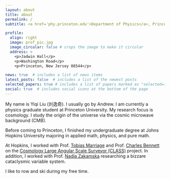 ```yaml
---
layout: about
title: about
permalink: /
subtitle: <a href='phy.princeton.edu'>Department of Physics</a>, Princeton University

profile:
  align: right
  image: prof_pic.jpg
  image_circular: false # crops the image to make it circular
  address: >
    <p>Jadwin Hall</p>
    <p>Washington Road</p>
    <p>Princeton, New Jersey 08544</p>

news: true  # includes a list of news items
latest_posts: false  # includes a list of the newest posts
selected_papers: true # includes a list of papers marked as "selected={true}"
social: true  # includes social icons at the bottom of the page
---
```


My name is Yiqi Liu (刘逸奇). I usually go by Andrew. I am currently a physics graduate student at Princeton University. My research focus is cosmology. I study the origin of the universe via the cosmic microwave background (CMB).

Before coming to Princeton, I finished my undergraduate degree at Johns Hopkins University majoring in applied math, physics, and pure math.

At Hopkins, I worked with Prof. [Tobias Marriage](https://physics-astronomy.jhu.edu/directory/tobias-marriage/) and Prof. [Charles Bennett](https://physics-astronomy.jhu.edu/directory/charles-l-bennett/) on the [Cosmology Large Angular Scale Surveyor (CLASS)](https://sites.krieger.jhu.edu/class/) project. In addition, I worked with Prof. [Nadia Zakamska](http://zakamska.johnshopkins.edu/) researching a bizzare cataclysmic variable system.

I like to row and ski during my free time.

<!-- Write your biography here. Tell the world about yourself. Link to your favorite [subreddit](http://reddit.com). You can put a picture in, too. The code is already in, just name your picture `prof_pic.jpg` and put it in the `img/` folder.

Put your address / P.O. box / other info right below your picture. You can also disable any of these elements by editing `profile` property of the YAML header of your `_pages/about.md`. Edit `_bibliography/papers.bib` and Jekyll will render your [publications page](/al-folio/publications/) automatically.

Link to your social media connections, too. This theme is set up to use [Font Awesome icons](http://fortawesome.github.io/Font-Awesome/) and [Academicons](https://jpswalsh.github.io/academicons/), like the ones below. Add your Facebook, Twitter, LinkedIn, Google Scholar, or just disable all of them. -->
